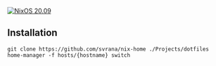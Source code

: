 [![NixOS 20.09](https://img.shields.io/badge/NixOS-v20.09-blue.svg?style=flat-square&logo=NixOS&logoColor=white)](https://nixos.org)

## Installation

```
git clone https://github.com/svrana/nix-home ./Projects/dotfiles
home-manager -f hosts/{hostname} switch
```
